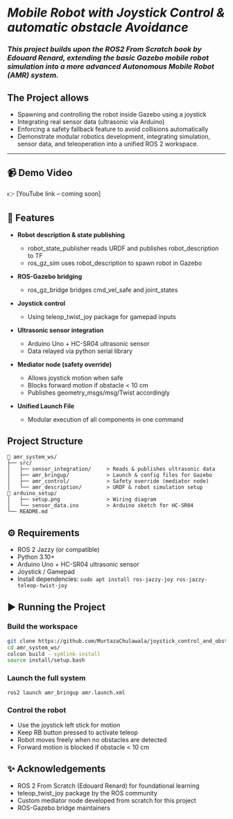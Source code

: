 # *Mobile Robot with Joystick Control & automatic obstacle Avoidance*

### *This project builds upon the ROS2 From Scratch book by Edouard Renard, extending the basic Gazebo mobile robot simulation into a more advanced Autonomous Mobile Robot (AMR) system.*

## The Project allows
- Spawning and controlling the robot inside Gazebo using a joystick
- Integrating real sensor data (ultrasonic via Arduino)
- Enforcing a safety fallback feature to avoid collisions automatically
- Demonstrate modular robotics development, integrating simulation, sensor data, and teleoperation into a unified ROS 2 workspace.
---
## 📹 Demo Video
👉 [YouTube link – coming soon]

## 🚀 Features
- **Robot description & state publishing**
    - robot_state_publisher reads URDF and publishes robot_description to TF
    - ros_gz_sim uses robot_description to spawn robot in Gazebo

- **ROS-Gazebo bridging**
    - ros_gz_bridge bridges cmd_vel_safe and joint_states

- **Joystick control**
    - Using teleop_twist_joy package for gamepad inputs

- **Ultrasonic sensor integration**
    - Arduino Uno + HC-SR04 ultrasonic sensor
    - Data relayed via python serial library

- **Mediator node (safety override)**
    - Allows joystick motion when safe
    - Blocks forward motion if obstacle < 10 cm
    - Publishes geometry_msgs/msg/Twist accordingly

- **Unified Launch File**
    - Modular execution of all components in one command


## Project Structure
```text
📂 amr_system_ws/
├── src/
│   ├── sensor_integration/     > Reads & publishes ultrasonic data
│   ├── amr_bringup/            > Launch & config files for Gazebo
│   ├── amr_control/            > Safety override (mediator node)
│   └── amr_description/        > URDF & robot simulation setup
📂 arduino_setup/
│   ├── setup.png               > Wiring diagram
│   └── sensor_data.ino         > Arduino sketch for HC-SR04
└── README.md
```

## ⚙️ Requirements
* ROS 2 Jazzy (or compatible)
* Python 3.10+
* Arduino Uno + HC-SR04 ultrasonic sensor
* Joystick / Gamepad
* Install dependencies:
`sudo apt install ros-jazzy-joy ros-jazzy-teleop-twist-joy`

## ▶️ Running the Project
### **Build the workspace**
```bash
git clone https://github.com/MurtazaChulawala/joystick_control_and_obstacle_avoidance_robot.git
cd amr_system_ws/
colcon build --symlink-install
source install/setup.bash
```

### **Launch the full system**
`ros2 launch amr_bringup amr.launch.xml`


### **Control the robot**
- Use the joystick left stick for motion
- Keep RB button pressed to activate teleop
- Robot moves freely when no obstacles are detected
- Forward motion is blocked if obstacle < 10 cm

## ✨ Acknowledgements
* ROS 2 From Scratch (Edouard Renard) for foundational learning
* teleop_twist_joy package by the ROS community
* Custom mediator node developed from scratch for this project
* ROS-Gazebo bridge maintainers
